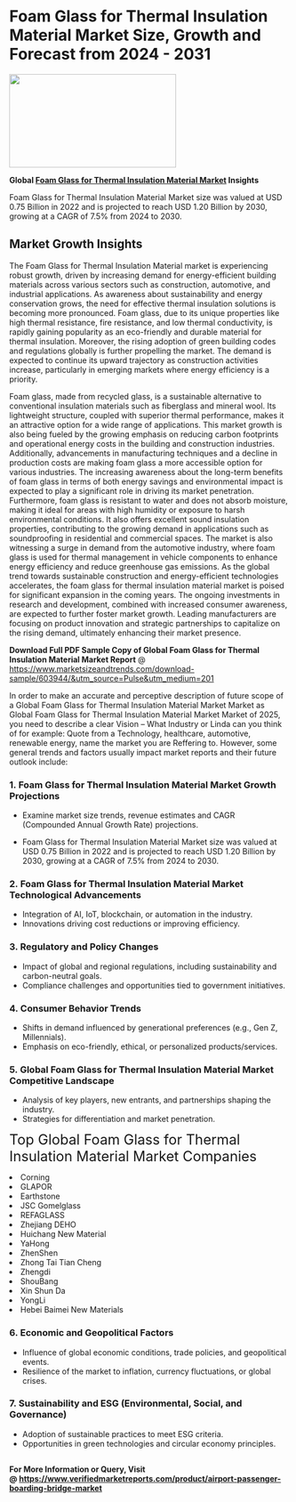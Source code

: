 <H1>Foam Glass for Thermal Insulation Material Market Size, Growth and Forecast from 2024 - 2031</H1><img class="aligncenter size-medium wp-image-584254" src="https://thirdeyenews.in/wp-content/uploads/2024/09/Global-Market-Research-300x168.jpeg" alt="" width="300" height="168" /><p><strong>Global&nbsp;<a href="https://www.marketsizeandtrends.com/download-sample/603944/&amp;utm_source=Pulse&amp;utm_medium=201">Foam Glass for Thermal Insulation Material Market</a> Insights</strong></p><p>Foam Glass for Thermal Insulation Material Market size was valued at USD 0.75 Billion in 2022 and is projected to reach USD 1.20 Billion by 2030, growing at a CAGR of 7.5% from 2024 to 2030.</p><p><h2>Market Growth Insights</h2> <p>The Foam Glass for Thermal Insulation Material market is experiencing robust growth, driven by increasing demand for energy-efficient building materials across various sectors such as construction, automotive, and industrial applications. As awareness about sustainability and energy conservation grows, the need for effective thermal insulation solutions is becoming more pronounced. Foam glass, due to its unique properties like high thermal resistance, fire resistance, and low thermal conductivity, is rapidly gaining popularity as an eco-friendly and durable material for thermal insulation. Moreover, the rising adoption of green building codes and regulations globally is further propelling the market. The demand is expected to continue its upward trajectory as construction activities increase, particularly in emerging markets where energy efficiency is a priority. </p> <p>Foam glass, made from recycled glass, is a sustainable alternative to conventional insulation materials such as fiberglass and mineral wool. Its lightweight structure, coupled with superior thermal performance, makes it an attractive option for a wide range of applications. This market growth is also being fueled by the growing emphasis on reducing carbon footprints and operational energy costs in the building and construction industries. Additionally, advancements in manufacturing techniques and a decline in production costs are making foam glass a more accessible option for various industries. The increasing awareness about the long-term benefits of foam glass in terms of both energy savings and environmental impact is expected to play a significant role in driving its market penetration. Furthermore, foam glass is resistant to water and does not absorb moisture, making it ideal for areas with high humidity or exposure to harsh environmental conditions. It also offers excellent sound insulation properties, contributing to the growing demand in applications such as soundproofing in residential and commercial spaces. The market is also witnessing a surge in demand from the automotive industry, where foam glass is used for thermal management in vehicle components to enhance energy efficiency and reduce greenhouse gas emissions. As the global trend towards sustainable construction and energy-efficient technologies accelerates, the foam glass for thermal insulation material market is poised for significant expansion in the coming years. The ongoing investments in research and development, combined with increased consumer awareness, are expected to further foster market growth. Leading manufacturers are focusing on product innovation and strategic partnerships to capitalize on the rising demand, ultimately enhancing their market presence. </p><p><span class=""><strong>Download Full PDF Sample Copy of Global Foam Glass for Thermal Insulation Material Market Report</strong> @ <a href="https://www.marketsizeandtrends.com/download-sample/603944/&amp;utm_source=Pulse&amp;utm_medium=201" target="_blank">https://www.marketsizeandtrends.com/download-sample/603944/&amp;utm_source=Pulse&amp;utm_medium=201</a></span></p><p>In order to make an accurate and perceptive description of future scope of a Global&nbsp;Foam Glass for Thermal Insulation Material Market Market as Global&nbsp;Foam Glass for Thermal Insulation Material Market Market of 2025, you need to describe a clear Vision &ndash; What Industry or Linda can you think of for example: Quote from a Technology, healthcare, automotive, renewable energy, name the market you are Reffering to. However, some general trends and factors usually impact market reports and their future outlook include:</p><h3>1.&nbsp;<strong>Foam Glass for Thermal Insulation Material Market Growth Projections</strong></h3><ul><li>Examine market size trends, revenue estimates and CAGR (Compounded Annual Growth Rate) projections.</li><li><p>Foam Glass for Thermal Insulation Material Market size was valued at USD 0.75 Billion in 2022 and is projected to reach USD 1.20 Billion by 2030, growing at a CAGR of 7.5% from 2024 to 2030.</p></li></ul><h3>2.&nbsp;<strong>Foam Glass for Thermal Insulation Material Market Technological Advancements</strong></h3><ul><li>Integration of AI, IoT, blockchain, or automation in the industry.</li><li>Innovations driving cost reductions or improving efficiency.</li></ul><h3>3.&nbsp;<strong>Regulatory and Policy Changes</strong></h3><ul><li>Impact of global and regional regulations, including sustainability and carbon-neutral goals.</li><li>Compliance challenges and opportunities tied to government initiatives.</li></ul><h3>4.&nbsp;<strong>Consumer Behavior Trends</strong></h3><ul><li>Shifts in demand influenced by generational preferences (e.g., Gen Z, Millennials).</li><li>Emphasis on eco-friendly, ethical, or personalized products/services.</li></ul><h3>5.&nbsp;<strong>Global Foam Glass for Thermal Insulation Material Market Competitive Landscape</strong></h3><ul><li>Analysis of key players, new entrants, and partnerships shaping the industry.</li><li>Strategies for differentiation and market penetration.</li></ul><p data-pm-slice="1 1 []"><span style="color: inherit; font-family: inherit; font-size: 25px;">Top Global Foam Glass for Thermal Insulation Material Market Companies</span></p><div class="" data-test-id=""><p><li>Corning</li><li> GLAPOR</li><li> Earthstone</li><li> JSC Gomelglass</li><li> REFAGLASS</li><li> Zhejiang DEHO</li><li> Huichang New Material</li><li> YaHong</li><li> ZhenShen</li><li> Zhong Tai Tian Cheng</li><li> Zhengdi</li><li> ShouBang</li><li> Xin Shun Da</li><li> YongLi</li><li> Hebei Baimei New Materials</li></p></div><h3>6.&nbsp;<strong>Economic and Geopolitical Factors</strong></h3><ul><li>Influence of global economic conditions, trade policies, and geopolitical events.</li><li>Resilience of the market to inflation, currency fluctuations, or global crises.</li></ul><h3>7.&nbsp;<strong>Sustainability and ESG (Environmental, Social, and Governance)</strong></h3><ul><li>Adoption of sustainable practices to meet ESG criteria.</li><li>Opportunities in green technologies and circular economy principles.</li></ul><h2><strong style="font-size: 14px;">For More Information or Query, Visit @&nbsp;</strong><a style="background-color: #ffffff; font-size: 14px;" href="https://www.marketsizeandtrends.com/report/foam-glass-for-thermal-insulation-material-market/" target="_blank">https://www.verifiedmarketreports.com/product/airport-passenger-boarding-bridge-market</a></h2>
